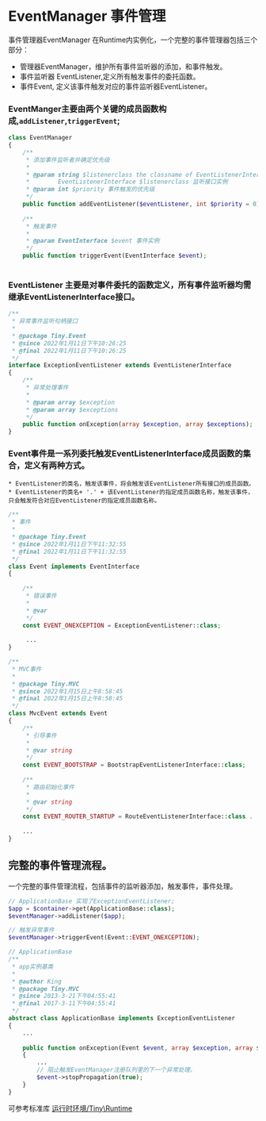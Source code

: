 EventManager 事件管理
====

事件管理器EventManager 在Runtime内实例化，一个完整的事件管理器包括三个部分：
* 管理器EventManager，维护所有事件监听器的添加，和事件触发。   
* 事件监听器 EventListener,定义所有触发事件的委托函数。   
* 事件Event, 定义该事件触发对应的事件监听器EventListener。   

### EventManger主要由两个关键的成员函数构成,`addListener`,`triggerEvent`;
```php
class EventManager
{
    /**
     * 添加事件监听者并确定优先级
     *
     * @param string $listenerclass the classname of EventListenerInterface
     *        EventListenerInterface $listenerclass 监听接口实例
     * @param int $priority 事件触发的优先级
     */
    public function addEventListener($eventListener, int $priority = 0);
    
    /**
     * 触发事件
     *
     * @param EventInterface $event 事件实例
     */
    public function triggerEvent(EventInterface $event);
    
```

### EventListener 主要是对事件委托的函数定义，所有事件监听器均需继承EventListenerInterface接口。
```php
/**
 * 异常事件监听句柄接口
 *
 * @package Tiny.Event
 * @since 2022年1月11日下午10:26:25
 * @final 2022年1月11日下午10:26:25
 */
interface ExceptionEventListener extends EventListenerInterface
{
    /**
     * 异常处理事件
     *
     * @param array $exception
     * @param array $exceptions
     */
    public function onException(array $exception, array $exceptions);
}
```

### Event事件是一系列委托触发EventListenerInterface成员函数的集合，定义有两种方式。
    * EventListener的类名，触发该事件，将会触发该EventListener所有接口的成员函数。
    * EventListener的类名+ '.' + 该EventListener的指定成员函数名称，触发该事件，只会触发符合对应EventListener的指定成员函数名称。
```php
/**
 * 事件
 *
 * @package Tiny.Event
 * @since 2022年1月11日下午11:32:55
 * @final 2022年1月11日下午11:32:55
 */
class Event implements EventInterface
{
    
    /**
     * 错误事件
     *
     * @var
     */
    const EVENT_ONEXCEPTION = ExceptionEventListener::class;
    
     ...
}

/**
 * MVC事件
 *
 * @package Tiny.MVC
 * @since 2022年1月15日上午8:58:45
 * @final 2022年1月15日上午8:58:45
 */
class MvcEvent extends Event
{   
    /**
     * 引导事件
     *
     * @var string
     */
    const EVENT_BOOTSTRAP = BootstrapEventListenerInterface::class;
    
    /**
     * 路由初始化事件
     *
     * @var string
     */
    const EVENT_ROUTER_STARTUP = RouteEventListenerInterface::class . '.onRouterStartup';
    
    ...
}
```

完整的事件管理流程。
 ----
 一个完整的事件管理流程，包括事件的监听器添加，触发事件，事件处理。

```php
// ApplicationBase 实现了ExceptionEventListener;
$app = $container->get(ApplicationBase::class);
$eventManager->addListener($app);

// 触发异常事件
$eventManager->triggerEvent(Event::EVENT_ONEXCEPTION);

// ApplicationBase
/**
 * app实例基类
 *
 * @author King
 * @package Tiny.MVC
 * @since 2013-3-21下午04:55:41
 * @final 2017-3-11下午04:55:41
 */
abstract class ApplicationBase implements ExceptionEventListener
{
    ...
    
    public function onException(Event $event, array $exception, array $exceptions)
    {
        ...
        // 阻止触发EventManager注册队列里的下一个异常处理。
        $event->stopPropagation(true);
    }
}
```

可参考标准库 [运行时环境/Tiny\Runtime](https://github.com/tinyphporg/tinyphp-docs/blob/master/docs/lib/runtime.md)
